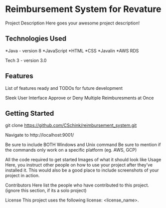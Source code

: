 # Reimbursement System for Revature

Project Description
Here goes your awesome project description!

## Technologies Used

*Java - version 8
*JavaScript
*HTML
*CSS
*Javalin
*AWS RDS

Tech 3 - version 3.0

## Features
List of features ready and TODOs for future development

Sleek User Interface
Approve or Deny Multiple Reimburesments at Once

## Getting Started

git clone https://github.com/CSchink/reimbursement_system.git

Navigate to http://localhost:9001/

Be sure to include BOTH Windows and Unix command
Be sure to mention if the commands only work on a specific platform (eg. AWS, GCP)

All the code required to get started
Images of what it should look like
Usage
Here, you instruct other people on how to use your project after they’ve installed it. This would also be a good place to include screenshots of your project in action.

Contributors
Here list the people who have contributed to this project. (ignore this section, if its a solo project)

License
This project uses the following license: <license_name>.
